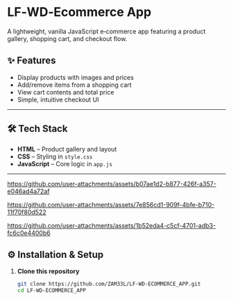 # LF‑WD‑Ecommerce App

A lightweight, vanilla JavaScript e‑commerce app featuring a product gallery, shopping cart, and checkout flow.

## ✨ Features

- Display products with images and prices  
- Add/remove items from a shopping cart  
- View cart contents and total price  
- Simple, intuitive checkout UI  

---

## 🛠 Tech Stack

- **HTML** – Product gallery and layout  
- **CSS** – Styling in `style.css`  
- **JavaScript** – Core logic in `app.js`

---



https://github.com/user-attachments/assets/b07ae1d2-b877-426f-a357-e046ad4a72af

https://github.com/user-attachments/assets/7e856cd1-909f-4bfe-b710-11f70f80d522

https://github.com/user-attachments/assets/1b52eda4-c5cf-4701-adb3-fc6c0e4400b6





## ⚙️ Installation & Setup

1. **Clone this repository**  
   ```bash
   git clone https://github.com/ZAM33L/LF-WD-ECOMMERCE_APP.git
   cd LF-WD-ECOMMERCE_APP
